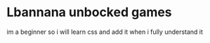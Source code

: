    <h1>Lbannana unbocked games</h1>
im a beginner so i will learn css and add it when i fully understand it

